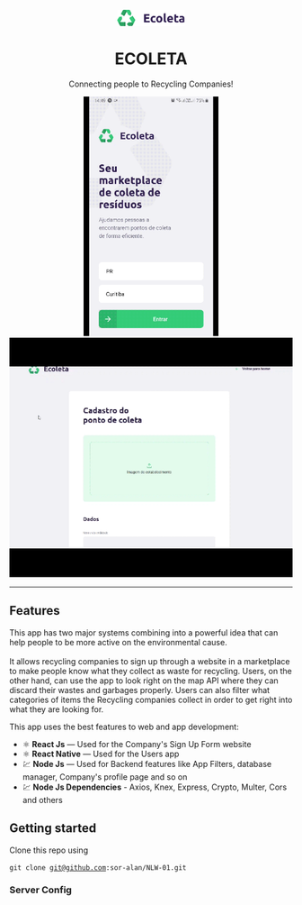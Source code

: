 <h1 align="center">
<br>
  <img src="readme_files/logo.svg" alt="ECOLETA" width="120">
<br>
<br>
ECOLETA
</h1>

<p align="center">Connecting people to Recycling Companies!</p>


<div align="center">
  <img src="readme_files/1.gif" alt="demo" height="425">
  <img src="readme_files/2.gif" alt="demo" height="425">
</div>

<hr />

## Features
This app has two major systems combining into a powerful idea that can help people to be more active on the environmental cause.
<br /> <br />
It allows recycling companies to sign up through a website in a marketplace to make people know what they collect as waste for recycling. Users, on the other hand, can use the app to look right on the map API where they can discard their wastes and garbages properly. Users can also filter what categories of items the Recycling companies collect in order to get right into what they are looking for.

This app uses the best features to web and app development:

- ⚛️ **React Js** — Used for the Company's Sign Up Form website
- ⚛️ **React Native** — Used for the Users app
- 💹 **Node Js** — Used for Backend features like App Filters, database manager, Company's profile page and so on
- 💹 **Node Js Dependencies** - Axios, Knex, Express, Crypto, Multer, Cors and others

## Getting started
Clone this repo using <pre><code>git clone git@github.com:sor-alan/NLW-01.git</code></pre>

### Server Config

